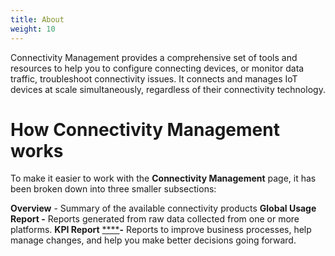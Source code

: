 ```yaml
---
title: About
weight: 10
---
```

Connectivity Management provides a comprehensive set of tools and resources to help you to configure connecting devices, or monitor data traffic, troubleshoot connectivity issues. It connects and manages IoT devices at scale simultaneously, regardless of their connectivity technology. 

# How Connectivity Management works

To make it easier to work with the **Connectivity Management** page, it has been broken down into three smaller subsections:

**Overview** - Summary of the available connectivity products
**Global Usage Report -** Reports generated from raw data collected from one or more platforms.
**KPI Report** [****](/scl/fi/ium4adhkg2e6xbga5vs0d/02.-Connectivity-Manager.paper?dl=0&rlkey=jlwtvaoodnyyzau4le36re729#:uid=383090582953805316121942&h2=KPI-Report)**-** Reports to improve business processes, help manage changes, and help you make better decisions going forward. 

